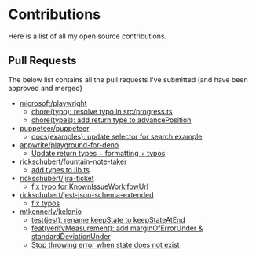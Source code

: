 # Contributions

Here is a list of all my open source contributions.


## Pull Requests

The below list contains all the pull requests I've submitted (and have been approved and merged) 

* [microsoft/playwright](https://github.com/microsoft/playwright)
	* [chore(typo): resolve typo in src/progress.ts](https://github.com/microsoft/playwright/pull/4041)
	* [chore(types): add return type to advancePosition](https://github.com/microsoft/playwright/pull/3961)
* [puppeteer/puppeteer](https://github.com/puppeteer/puppeteer)
	* [docs(examples): update selector for search example](https://github.com/puppeteer/puppeteer/pull/6471)
* [appwrite/playground-for-deno](https://github.com/appwrite/playground-for-deno)
	* [Update return types + formatting + typos](https://github.com/appwrite/playground-for-deno/pull/6)
* [rickschubert/fountain-note-taker](https://github.com/rickschubert/fountain-note-taker)
	* [add types to lib.ts](https://github.com/rickschubert/fountain-note-taker/pull/3)
* [rickschubert/jira-ticket](https://github.com/rickschubert/jira-ticket)
	* [fix typo for KnownIssueWorklfowUrl](https://github.com/rickschubert/jira-ticket/pull/1)
* [rickschubert/jest-json-schema-extended](https://github.com/rickschubert/jest-json-schema-extended)
	* [fix typos](https://github.com/rickschubert/jest-json-schema-extended/pull/9)
* [mtkennerly/kelonio](https://github.com/mtkennerly/kelonio)
	* [test(jest): rename keepState to keepStateAtEnd](https://github.com/mtkennerly/kelonio/pull/2)
	* [feat(verifyMeasurement): add marginOfErrorUnder & standardDeviationUnder](https://github.com/mtkennerly/kelonio/pull/3)
	* [Stop throwing error when state does not exist](https://github.com/mtkennerly/kelonio/pull/6)
